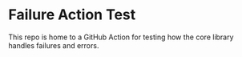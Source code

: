 # Failure Action Test

This repo is home to a GitHub Action for testing how the core library handles failures and errors.
